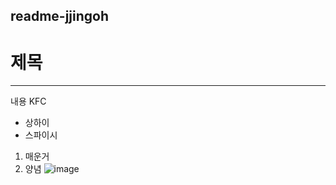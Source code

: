 ## readme-jjingoh
# 제목
---
내용 KFC

* 상하이
* 스파이시

1. 매운거
2. 양념
![image](https://github.com/jjingoh/readme-jjingoh/assets/138538552/92b27000-f5c0-4c51-8a3d-0083c6ae4292)
